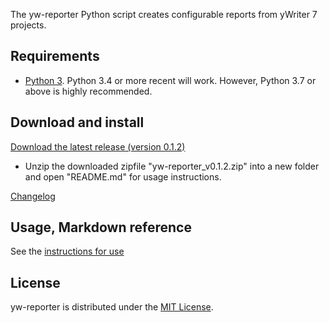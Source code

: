 The yw-reporter Python script creates configurable reports from yWriter 7 projects.

## Requirements

- [Python 3](https://www.python.org). Python 3.4 or more recent will work. However, Python 3.7 or above is highly recommended.

## Download and install

[Download the latest release (version 0.1.2)](https://raw.githubusercontent.com/peter88213/yw-reporter/master/dist/yw-reporter_v0.1.2.zip)

- Unzip the downloaded zipfile "yw-reporter_v0.1.2.zip" into a new folder and open "README.md" for usage instructions.

[Changelog](changelog)

## Usage, Markdown reference

See the [instructions for use](usage)

## License

yw-reporter is distributed under the [MIT
License](http://www.opensource.org/licenses/mit-license.php).
